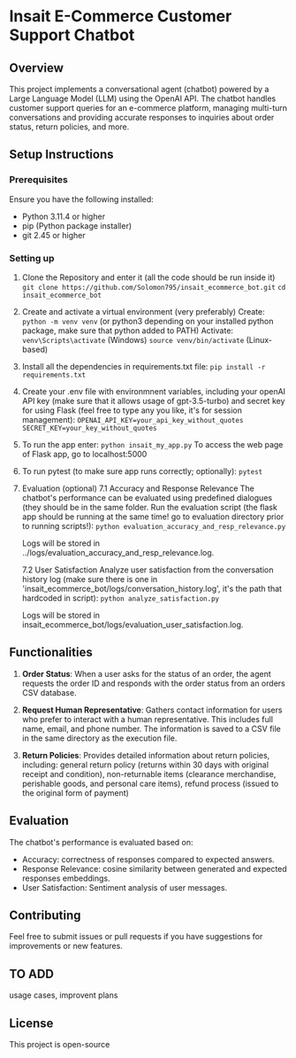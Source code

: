 # Insait E-Commerce Customer Support Chatbot
## Overview
This project implements a conversational agent (chatbot) powered by a Large Language Model (LLM) using the OpenAI API. The chatbot handles customer support queries for an e-commerce platform, managing multi-turn conversations and providing accurate responses to inquiries about order status, return policies, and more.

## Setup Instructions
### Prerequisites
Ensure you have the following installed:
* Python 3.11.4 or higher
* pip (Python package installer)
* git 2.45 or higher

### Setting up
1. Clone the Repository and enter it (all the code should be run inside it)
`git clone https://github.com/Solomon795/insait_ecommerce_bot.git`
`cd insait_ecommerce_bot`
2. Create and activate a virtual environment (very preferably)
Create: `python -m venv venv` (or python3 depending on your installed python package, make sure that python added to PATH)
Activate: 
`venv\Scripts\activate` (Windows)
`source venv/bin/activate` (Linux-based)

3. Install all the dependencies in requirements.txt file:
`pip install -r requirements.txt`

4. Create your .env file with environmnent variables, including your openAI API key (make sure that it allows usage of gpt-3.5-turbo) and secret key for using Flask (feel free to type any you like, it's for session management):
`OPENAI_API_KEY=your_api_key_without_quotes`
`SECRET_KEY=your_key_without_quotes`

5. To run the app enter:
`python insait_my_app.py`
To access the web page of Flask app, go to localhost:5000

6. To run pytest (to make sure app runs correctly; optionally):
`pytest`

7. Evaluation (optional)
7.1 Accuracy and Response Relevance
The chatbot's performance can be evaluated using predefined dialogues (they should be in the same folder. Run the evaluation script (the flask app should be running at the same time! go to evaluation directory prior to running scripts!):
`python evaluation_accuracy_and_resp_relevance.py`

    Logs will be stored in ../logs/evaluation_accuracy_and_resp_relevance.log.

    7.2 User Satisfaction
    Analyze user satisfaction from the conversation history log (make sure there is one in 'insait_ecommerce_bot/logs/conversation_history.log', it's the path that hardcoded in script):
`python analyze_satisfaction.py`

    Logs will be stored in insait_ecommerce_bot/logs/evaluation_user_satisfaction.log.

## Functionalities
1) **Order Status**: When a user asks for the status of an order, the agent requests the order ID and responds with the order status from an orders CSV database.

2) **Request Human Representative**: Gathers contact information for users who prefer to interact with a human representative. This includes full name, email, and phone number. The information is saved to a CSV file in the same directory as the execution file.

3) **Return Policies**: Provides detailed information about return policies, including: general return policy (returns within 30 days with original receipt and condition), non-returnable items (clearance merchandise, perishable goods, and personal care items), refund process (issued to the original form of payment)

## Evaluation
The chatbot's performance is evaluated based on:

* Accuracy: correctness of responses compared to expected answers.
* Response Relevance: cosine similarity between generated and expected responses embeddings.
* User Satisfaction: Sentiment analysis of user messages.

## Contributing
Feel free to submit issues or pull requests if you have suggestions for improvements or new features.

## TO ADD
usage cases, improvent plans

## License
This project is open-source